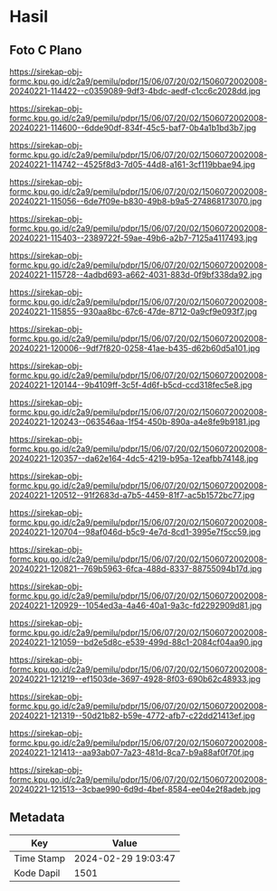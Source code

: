 # Hasil

## Foto C Plano

https://sirekap-obj-formc.kpu.go.id/c2a9/pemilu/pdpr/15/06/07/20/02/1506072002008-20240221-114422--c0359089-9df3-4bdc-aedf-c1cc6c2028dd.jpg

https://sirekap-obj-formc.kpu.go.id/c2a9/pemilu/pdpr/15/06/07/20/02/1506072002008-20240221-114600--6dde90df-834f-45c5-baf7-0b4a1b1bd3b7.jpg

https://sirekap-obj-formc.kpu.go.id/c2a9/pemilu/pdpr/15/06/07/20/02/1506072002008-20240221-114742--4525f8d3-7d05-44d8-a161-3cf119bbae94.jpg

https://sirekap-obj-formc.kpu.go.id/c2a9/pemilu/pdpr/15/06/07/20/02/1506072002008-20240221-115056--6de7f09e-b830-49b8-b9a5-274868173070.jpg

https://sirekap-obj-formc.kpu.go.id/c2a9/pemilu/pdpr/15/06/07/20/02/1506072002008-20240221-115403--2389722f-59ae-49b6-a2b7-7125a4117493.jpg

https://sirekap-obj-formc.kpu.go.id/c2a9/pemilu/pdpr/15/06/07/20/02/1506072002008-20240221-115728--4adbd693-a662-4031-883d-0f9bf338da92.jpg

https://sirekap-obj-formc.kpu.go.id/c2a9/pemilu/pdpr/15/06/07/20/02/1506072002008-20240221-115855--930aa8bc-67c6-47de-8712-0a9cf9e093f7.jpg

https://sirekap-obj-formc.kpu.go.id/c2a9/pemilu/pdpr/15/06/07/20/02/1506072002008-20240221-120006--9df7f820-0258-41ae-b435-d62b60d5a101.jpg

https://sirekap-obj-formc.kpu.go.id/c2a9/pemilu/pdpr/15/06/07/20/02/1506072002008-20240221-120144--9b4109ff-3c5f-4d6f-b5cd-ccd318fec5e8.jpg

https://sirekap-obj-formc.kpu.go.id/c2a9/pemilu/pdpr/15/06/07/20/02/1506072002008-20240221-120243--063546aa-1f54-450b-890a-a4e8fe9b9181.jpg

https://sirekap-obj-formc.kpu.go.id/c2a9/pemilu/pdpr/15/06/07/20/02/1506072002008-20240221-120357--da62e164-4dc5-4219-b95a-12eafbb74148.jpg

https://sirekap-obj-formc.kpu.go.id/c2a9/pemilu/pdpr/15/06/07/20/02/1506072002008-20240221-120512--91f2683d-a7b5-4459-81f7-ac5b1572bc77.jpg

https://sirekap-obj-formc.kpu.go.id/c2a9/pemilu/pdpr/15/06/07/20/02/1506072002008-20240221-120704--98af046d-b5c9-4e7d-8cd1-3995e7f5cc59.jpg

https://sirekap-obj-formc.kpu.go.id/c2a9/pemilu/pdpr/15/06/07/20/02/1506072002008-20240221-120821--769b5963-6fca-488d-8337-88755094b17d.jpg

https://sirekap-obj-formc.kpu.go.id/c2a9/pemilu/pdpr/15/06/07/20/02/1506072002008-20240221-120929--1054ed3a-4a46-40a1-9a3c-fd2292909d81.jpg

https://sirekap-obj-formc.kpu.go.id/c2a9/pemilu/pdpr/15/06/07/20/02/1506072002008-20240221-121059--bd2e5d8c-e539-499d-88c1-2084cf04aa90.jpg

https://sirekap-obj-formc.kpu.go.id/c2a9/pemilu/pdpr/15/06/07/20/02/1506072002008-20240221-121219--ef1503de-3697-4928-8f03-690b62c48933.jpg

https://sirekap-obj-formc.kpu.go.id/c2a9/pemilu/pdpr/15/06/07/20/02/1506072002008-20240221-121319--50d21b82-b59e-4772-afb7-c22dd21413ef.jpg

https://sirekap-obj-formc.kpu.go.id/c2a9/pemilu/pdpr/15/06/07/20/02/1506072002008-20240221-121413--aa93ab07-7a23-481d-8ca7-b9a88af0f70f.jpg

https://sirekap-obj-formc.kpu.go.id/c2a9/pemilu/pdpr/15/06/07/20/02/1506072002008-20240221-121513--3cbae990-6d9d-4bef-8584-ee04e2f8adeb.jpg


## Metadata

| Key        | Value               |
| ---------- | ------------------- |
| Time Stamp | 2024-02-29 19:03:47 |
| Kode Dapil | 1501                |



